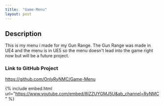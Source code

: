 ```yaml
---
title:  "Game-Menu"
layout: post
---
```


## Description

This is my menu i made for my Gun Range. The Gun Range was made in UE4 and the menu is in UE5 so the menu doesn't lead into the game right now but will be a future project.

### Link to GitHub Project
https://github.com/OnlyRyNMC/Game-Menu

{% include embed.html url="https://www.youtube.com/embed/8IZZUYGMJ5U&ab_channel=RyNMC" %}
